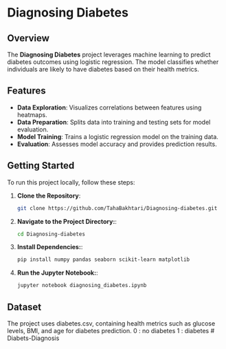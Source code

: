 # Diagnosing Diabetes

## Overview

The **Diagnosing Diabetes** project leverages machine learning to predict diabetes outcomes using logistic regression. The model classifies whether individuals are likely to have diabetes based on their health metrics.

## Features

- **Data Exploration**: Visualizes correlations between features using heatmaps.
- **Data Preparation**: Splits data into training and testing sets for model evaluation.
- **Model Training**: Trains a logistic regression model on the training data.
- **Evaluation**: Assesses model accuracy and provides prediction results.

## Getting Started

To run this project locally, follow these steps:

1. **Clone the Repository**:
   ```bash
   git clone https://github.com/TahaBakhtari/Diagnosing-diabetes.git
2. **Navigate to the Project Directory:**:
   ```bash
   cd Diagnosing-diabetes
3. **Install Dependencies:**:
   ```bash
   pip install numpy pandas seaborn scikit-learn matplotlib
4. **Run the Jupyter Notebook:**:
   ```bash
   jupyter notebook diagnosing_diabetes.ipynb

## Dataset
The project uses diabetes.csv, containing health metrics such as glucose levels, BMI, and age for diabetes prediction.
0 : no diabetes 
1 : diabetes 
#   D i a b e t s - D i a g n o s i s  
 